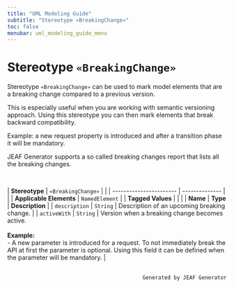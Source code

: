 ```yaml
---
title: "UML Modeling Guide"
subtitle: "Stereotype «BreakingChange»"
toc: false
menubar: uml_modeling_guide_menu
---
```


# Stereotype `«BreakingChange»`
Stereotype `«BreakingChange»` can be used to mark model elements that are a breaking change compared to a previous version. 

This is especially useful when you are working with semantic versioning approach. Using this stereotype you can then mark elements that break backward compatibility.

Example: a new request property is introduced and after a transition phase it will be mandatory.

JEAF Generator supports a so called breaking changes report that lists all the breaking changes.
 

<br>

| **Stereotype**          | `«BreakingChange»` | |
| ----------------------- | -------------- | |
| **Applicable Elements** | `NamedElement`        |
| **Tagged Values**       |                       |                                                                                                                                                                                                          |
| **Name**                | **Type**              | **Description**                                                                                                                                                                                          |
| `description`   | `String` | Description of an upcoming breaking change. |
| `activeWith`   | `String` | Version when a breaking change becomes active. <br><br>**Example:**<br>- A new parameter is introduced for a request. To not immediately break the API at first the parameter is optional. Using this field it can be defined when the parameter will be mandatory. |



<br>

<div style="text-align: right"><code>Generated by JEAF Generator</code></div>

    